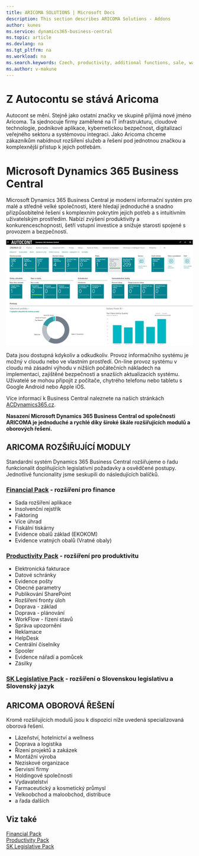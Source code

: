 ```yaml
---
title: ARICOMA SOLUTIONS | Microsoft Docs
description: This section describes ARICOMA Solutions - Addons
author: kunes
ms.service: dynamics365-business-central
ms.topic: article
ms.devlang: na
ms.tgt_pltfrm: na
ms.workload: na
ms.search.keywords: Czech, productivity, additional functions, sale, warehouse, invoicing, barcode, claims, transportation, workflow
ms.author: v-makune
---
```


# Z Autocontu se stává Aricoma
Autocont se mění. Stejně jako ostatní značky ve skupině přijímá nové jméno Aricoma. Ta sjednocuje firmy zaměřené na IT infrastrukturu, cloudové technologie, podnikové aplikace, kybernetickou bezpečnost, digitalizaci veřejného sektoru a systémovou integraci. Jako Aricoma chceme zákazníkům nabídnout rozšíření služeb a řešení pod jednotnou značkou a komplexnější přístup k jejich potřebám.


# Microsoft Dynamics 365 Business Central

Microsoft Dynamics 365 Business Central je moderní informační systém pro malé a středně velké společnosti, které hledají jednoduché a snadno přizpůsobitelné řešení s komplexním pokrytím jejich potřeb a s intuitivním uživatelským prostředím. Nabízí zvýšení produktivity a konkurenceschopnosti, šetří vstupní investice a snižuje starosti spojené s provozem a bezpečností.

![Microsoft Dynamics 365 Business Central](media/ACD365BC_SaaS_1280x720.png "Microsoft Dynamics 365 Business Central")

Data jsou dostupná kdykoliv a odkudkoliv. Provoz informačního systému je možný v cloudu nebo ve vlastním prostředí. On-line provoz systému v cloudu má zásadní výhodu v nižších počátečních nákladech na implementaci, zajištěné bezpečnosti a snazších aktualizacích systému. Uživatelé se mohou připojit z počítače, chytrého telefonu nebo tabletu s Google Android nebo Apple iOS.

Více informací k Business Central naleznete na našich stránkách [ACDynamics365.cz](https://www.acdynamics365.cz/aplikace/provoz-mensi-firmy).

**Nasazení Microsoft Dynamics 365 Business Central od společnosti ARICOMA je jednoduché a rychlé díky široké škále rozšiřujících modulů a oborových řešení.**

## ARICOMA ROZŠIŘUJÍCÍ MODULY

Standardní systém Dynamics 365 Business Central rozšiřujeme o řadu funkcionalit doplňujících legislativní požadavky a osvědčené postupy.
Jednotlivé funcionality jsme seskupili do následujících balíčků.

### [Financial Pack](../FinancialPack/finance-pack.md) - rozšíření pro finance
  - Sada rozšíření aplikace
  - Insolvenční rejstřík
  - Faktoring
  - Více úhrad
  - Fiskální tiskárny
  - Evidence obalů základ (EKOKOM)
  - Evidence vratných obalů (Vratné obaly)

### [Productivity Pack](../ProductivityPack/productivity-pack.md) - rozšíření pro produktivitu
  - Elektronická fakturace
  - Datové schránky
  - Evidence pošty
  - Obecné parametry
  - Publikování SharePoint
  - Rozšíření fronty  úloh
  - Doprava - základ
  - Doprava - plánování
  - WorkFlow - řízení stavů
  - Správa upozornění
  - Reklamace
  - HelpDesk
  - Centrální číselníky
  - Spooler
  - Evidence nářadí a pomůcek
  - Zásilky
### [SK Legislative Pack](../SK/sk-legislative-pack.md) - rozšíření o Slovenskou legislativu a Slovenský jazyk

## ARICOMA OBOROVÁ ŘEŠENÍ
Kromě rozšiřujících modulů jsou k dispozici níže uvedená specializovaná oborová řešení.

- Lázeňství, hotelnictví a wellness
- Doprava a logistika
- Řízení projektů a zakázek
- Montážní výroba
- Neziskové organizace
- Servisní firmy
- Holdingové společnosti
- Vydavatelství
- Farmaceutický a kosmetický průmysl
- Velkoobchod a maloobchod, distribuce
- a řada dalších




## Viz také
[Financial Pack](../FinancialPack/finance-pack.md)  
[Productivity Pack](../ProductivityPack/productivity-pack.md)  
[SK Legislative Pack](../SK/sk-legislative-pack.md)